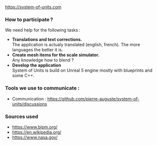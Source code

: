https://system-of-units.com

### How to participate ?
We need help for the following tasks :
* **Translations and text corrections.**<br>The application is actualy translated (english, french). The more languages the better it is.
* **Create mesh items for the scale simulator.**<br>Any knowledge how to blend ?
* **Develop the application**<br>System of Units is build on Unreal 5 engine mostly with blueprints and some C++.


### Tools we use to communicate :
* Communication : https://github.com/pierre-auguste/system-of-units/discussions


### Sources used
* https://www.bipm.org/
* https://en.wikipedia.org/
* https://www.nasa.gov/
